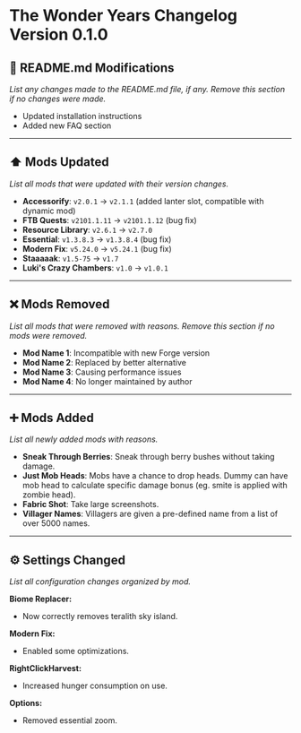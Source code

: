 # The Wonder Years Changelog Version 0.1.0

## 📖 README.md Modifications
*List any changes made to the README.md file, if any. Remove this section if no changes were made.*

- Updated installation instructions
- Added new FAQ section

---

## ⬆️ Mods Updated
*List all mods that were updated with their version changes.*

- **Accessorify**: `v2.0.1` → `v2.1.1` (added lanter slot, compatible with dynamic mod)
- **FTB Quests**: `v2101.1.11` → `v2101.1.12` (bug fix)
- **Resource Library**: `v2.6.1` → `v2.7.0`
- **Essential**: `v1.3.8.3` → `v1.3.8.4` (bug fix)
- **Modern Fix**: `v5.24.0` → `v5.24.1` (bug fix)
- **Staaaaak**: `v1.5-75` → `v1.7`
- **Luki's Crazy Chambers**: `v1.0` → `v1.0.1`

---

## ❌ Mods Removed
*List all mods that were removed with reasons. Remove this section if no mods were removed.*

- **Mod Name 1**: Incompatible with new Forge version
- **Mod Name 2**: Replaced by better alternative
- **Mod Name 3**: Causing performance issues
- **Mod Name 4**: No longer maintained by author

---

## ➕ Mods Added
*List all newly added mods with reasons.*

- **Sneak Through Berries**: Sneak through berry bushes without taking damage.
- **Just Mob Heads**: Mobs have a chance to drop heads. Dummy can have mob head to calculate specific damage bonus (eg. smite is applied with zombie head).
- **Fabric Shot**: Take large screenshots.
- **Villager Names**: Villagers are given a pre-defined name from  a list of over 5000 names.

---

## ⚙️ Settings Changed
*List all configuration changes organized by mod.*

**Biome Replacer:**
- Now correctly removes teralith sky island.

**Modern Fix:**
- Enabled some optimizations.

**RightClickHarvest:**
- Increased hunger consumption on use.

**Options:**
- Removed essential zoom.
